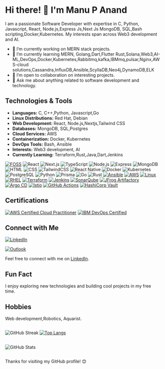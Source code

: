 # Hi there! 👋 I'm Manu P Anand

I am a passionate Software Developer with expertise in C, Python, Javascript, React, Node.js,Express Js,Next Js MongoDB, SQL,Bash scripting,Docker,Kubernetes. My interests span across Web3 development and AI.

- 🔭 I’m currently working on MERN stack projects.
- 🌱 I’m currently learning MERN, Golang,Dart,Flutter Rust,Solana,Web3,AI-ML,DevOps,Docker,Kubernetes,Rabbitmq,kafka,IBMmq,pulsar,Nginx,AWS-cloud solutions,Cassandra,InfluxDB,Ansible,ScyllaDB,Neo4j,DynamoDB,ELK
- 👯 I’m open to collaboration on interesting projects.
- 💬 Ask me about anything related to software development and technology.

## Technologies & Tools

 - **Languages:** C, C++,Python, Javascript,Go
 - **Linux Distributions:**  Red Hat, Debian
 - **Web Development:** React, Node.js,Nextjs,Tailwind CSS
 - **Databases:** MongoDB, SQL,Postgres
 - **Cloud Services:** AWS
 - **Containerization:** Docker, Kubernetes
 - **DevOps Tools:** Bash, Ansible
 - **Interests:** Web3 development, AI
 - **Currently Learning:** Terraform,Rust,Java,Dart,Jenkins

[![FOSS](https://img.shields.io/badge/FOSS-Free%20and%20Open%20Source%20Software-%2300A4CC?style=for-the-badge&logo=opensourceinitiative&logoColor=white)](https://opensource.org/)
![React](https://img.shields.io/badge/react-white?style=for-the-badge&logo=react&logoColor=black)
![Next.js](https://img.shields.io/badge/next.js-black?style=for-the-badge&logo=next.js&logoColor=white)
![TypeScript](https://img.shields.io/badge/typescript/javascript-336791?style=for-the-badge&logo=typescript&logoColor=white)
![Node.js](https://img.shields.io/badge/node.js-%2309da14?style=for-the-badge&logo=node.js&logoColor=black)
![Express](https://img.shields.io/badge/express-white?style=for-the-badge&logo=express&logoColor=black)
![MongoDB](https://img.shields.io/badge/MongoDB-47A248?style=for-the-badge&logo=mongodb&logoColor=black)
![HTML](https://img.shields.io/badge/html-black?style=for-the-badge&logo=html5&logoColor=white)
![CSS](https://img.shields.io/badge/css-white?style=for-the-badge&logo=css3&logoColor=black)
![TailwindCSS](https://img.shields.io/badge/tailwindcss-black?style=for-the-badge&logo=tailwind%20css&logoColor=white)
![React Native](https://img.shields.io/badge/react%20native-white?style=for-the-badge&logo=react&logoColor=black)
![Docker](https://img.shields.io/badge/docker-336791?style=for-the-badge&logo=docker&logoColor=white)
![Kubernetes](https://img.shields.io/badge/kubernetes-%233371e3?style=for-the-badge&logo=kubernetes&logoColor=white)
![PostgreSQL](https://img.shields.io/badge/PostgreSQL-336791?style=for-the-badge&logo=postgresql&logoColor=white)
![Python](https://img.shields.io/badge/Python-white?style=for-the-badge&logo=python&logoColor=black)
![Prisma](https://img.shields.io/badge/prisma-%237449f3?style=for-the-badge&logo=prisma&logoColor=white)
![Go](https://img.shields.io/badge/go-%23007d9c?style=for-the-badge&logo=go&logoColor=black)
![Rust](https://img.shields.io/badge/rust-white?style=for-the-badge&logo=rust&logoColor=black)
[![Ansible](https://img.shields.io/badge/Ansible-%231A1918?style=for-the-badge&logo=ansible&logoColor=white)](https://www.ansible.com/)
[![AWS](https://img.shields.io/badge/AWS_DevOps-%23FF9900?style=for-the-badge&logo=amazon-aws&logoColor=white)](https://aws.amazon.com/devops/)
[![Linux](https://img.shields.io/badge/Linux-%23FCC624?style=for-the-badge&logo=linux&logoColor=white)](https://www.kernel.org/)
[![RHEL](https://img.shields.io/badge/RHEL-%23EE0000?style=for-the-badge&logo=redhat&logoColor=white)](https://www.redhat.com/)
[![Terraform](https://img.shields.io/badge/Terraform-%235835CC?style=for-the-badge&logo=terraform&logoColor=white)](https://www.terraform.io/)
[![Jenkins](https://img.shields.io/badge/Jenkins-%23D24939?style=for-the-badge&logo=jenkins&logoColor=white)](https://www.jenkins.io/)
[![SonarQube](https://img.shields.io/badge/SonarQube-%2300ADD8?style=for-the-badge&logo=sonarqube&logoColor=white)](https://www.sonarqube.org/)
[![JFrog Artifactory](https://img.shields.io/badge/JFrog%20Artifactory-%23035A5E?style=for-the-badge&logo=jfrog&logoColor=white)](https://jfrog.com/artifactory/)
[![Argo CD](https://img.shields.io/badge/Argo%20CD-%23E20074?style=for-the-badge&logo=argo&logoColor=white)](https://argo-cd.readthedocs.io/)
[![Istio](https://img.shields.io/badge/Istio-%230336C9?style=for-the-badge&logo=istio&logoColor=white)](https://istio.io/)
[![GitHub Actions](https://img.shields.io/badge/GitHub%20Actions-%232088FF?style=for-the-badge&logo=githubactions&logoColor=white)](https://github.com/features/actions)
[![HashiCorp Vault](https://img.shields.io/badge/HashiCorp%20Vault-%23181818?style=for-the-badge&logo=vault&logoColor=white)](https://www.vaultproject.io/)










## Certifications

[![AWS Certified Cloud Practitioner](https://img.shields.io/badge/AWS%20Certified-Cloud%20Practitioner-FF9900?style=flat&logo=amazonaws&logoColor=white&labelColor=232F3E&shape=hexagon)]([link-to-your-certification](https://www.credly.com/badges/e2cce97f-2612-4aac-bca8-73eec7ec9c15/public_url))
[![IBM DevOps Certified](https://img.shields.io/badge/IBM%20Certified-DevOps%20Professional-054ADA?style=flat&logo=ibm&logoColor=white&labelColor=1A1A1A)](https://www.ibm.com/training/certification)

## Connect with Me

[![LinkedIn](https://img.shields.io/badge/MANU_P_ANAND-%230077B5?style=for-the-badge&logo=linkedin&logoColor=white)](https://www.linkedin.com/in/manupanand/)

[![Outlook](https://img.shields.io/badge/Email-MANU_P_ANAND-%230077B5?style=for-the-badge&logo=microsoft-outlook&logoColor=white)](mailto:manupanand@outlook.com)

Feel free to connect with me on [LinkedIn](https://www.linkedin.com/in/manupanand/).

## Fun Fact

I enjoy exploring new technologies and building cool projects in my free time.

## Hobbies
Web development,Robotics, Aquarist.

##
![GitHub Streak](https://github-readme-streak-stats.herokuapp.com/?user=manupanand&theme=radical)
[![Top Langs](https://github-readme-stats.vercel.app/api/top-langs/?username=manupanand&layout=compact&langs_count=20)](https://github.com/manupanand)
##
![GitHub Stats](https://github-readme-stats.vercel.app/api?username=manupanand&show_icons=true&theme=radical) 
<!---## Skills
![SQL](https://img.shields.io/badge/SQL-%23f29111.svg?style=flat&logo=sql&logoColor=white)
![PostgreSQL](https://img.shields.io/badge/PostgreSQL-%23316192.svg?style=flat&logo=postgresql&logoColor=white)
![MongoDB](https://img.shields.io/badge/MongoDB-%2347A248.svg?style=flat&logo=mongodb&logoColor=white)--->


<!--[![Top Langs](https://github-readme-stats.vercel.app/api/top-langs/?username=manupanand&layout=compact&langs_count=10)](https://github.com/manupanand)-->
<!---[![Top Langs](https://github-readme-stats.vercel.app/api/top-langs/?username=manupanand&layout=compact)](https://github.com/manupanand)---->



<!-----![GitHub Activity Graph](https://github-readme-activity-graph.vercel.app/graph?username=manupanand&theme=react-dark)--->



##
Thanks for visiting my GitHub profile! 😊
